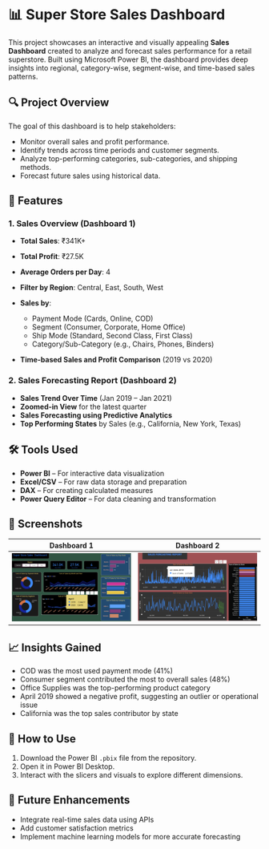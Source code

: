 

# 📊 Super Store Sales Dashboard

This project showcases an interactive and visually appealing **Sales Dashboard** created to analyze and forecast sales performance for a retail superstore. Built using Microsoft Power BI, the dashboard provides deep insights into regional, category-wise, segment-wise, and time-based sales patterns.

## 🔍 Project Overview

The goal of this dashboard is to help stakeholders:

* Monitor overall sales and profit performance.
* Identify trends across time periods and customer segments.
* Analyze top-performing categories, sub-categories, and shipping methods.
* Forecast future sales using historical data.

## 📂 Features

### 1. **Sales Overview (Dashboard 1)**

* **Total Sales**: ₹341K+
* **Total Profit**: ₹27.5K
* **Average Orders per Day**: 4
* **Filter by Region**: Central, East, South, West
* **Sales by**:

  * Payment Mode (Cards, Online, COD)
  * Segment (Consumer, Corporate, Home Office)
  * Ship Mode (Standard, Second Class, First Class)
  * Category/Sub-Category (e.g., Chairs, Phones, Binders)
* **Time-based Sales and Profit Comparison** (2019 vs 2020)

### 2. **Sales Forecasting Report (Dashboard 2)**

* **Sales Trend Over Time** (Jan 2019 – Jan 2021)
* **Zoomed-in View** for the latest quarter
* **Sales Forecasting using Predictive Analytics**
* **Top Performing States** by Sales (e.g., California, New York, Texas)

## 🛠️ Tools Used

* **Power BI** – For interactive data visualization
* **Excel/CSV** – For raw data storage and preparation
* **DAX** – For creating calculated measures
* **Power Query Editor** – For data cleaning and transformation

## 📸 Screenshots

| Dashboard 1                                                | Dashboard 2                                                   |
| ---------------------------------------------------------- | ------------------------------------------------------------- |
| ![Sales Dashboard](./Screenshot%202025-06-05%20093934.png) | ![Forecasting Report](./Screenshot%202025-06-05%20093944.png) |

## 📈 Insights Gained

* COD was the most used payment mode (41%)
* Consumer segment contributed the most to overall sales (48%)
* Office Supplies was the top-performing product category
* April 2019 showed a negative profit, suggesting an outlier or operational issue
* California was the top sales contributor by state

## 🚀 How to Use

1. Download the Power BI `.pbix` file from the repository.
2. Open it in Power BI Desktop.
3. Interact with the slicers and visuals to explore different dimensions.

## 📌 Future Enhancements

* Integrate real-time sales data using APIs
* Add customer satisfaction metrics
* Implement machine learning models for more accurate forecasting
